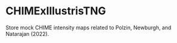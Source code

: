 # CHIMExIllustrisTNG
Store mock CHIME intensity maps related to Polzin, Newburgh, and Natarajan (2022).
